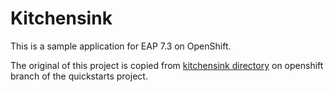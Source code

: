 # Kitchensink

This is a sample application for EAP 7.3 on OpenShift.

The original of this project is copied from
[kitchensink directory](https://github.com/jboss-developer/jboss-eap-quickstarts/tree/7.3.x-openshift/kitchensink)
on openshift branch of the quickstarts project.

